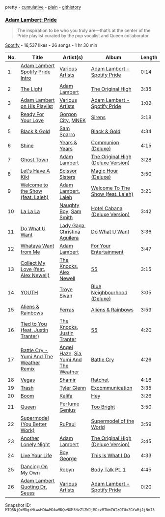 pretty - [cumulative](/playlists/cumulative/37i9dQZF1DX6WKkjNUHy2F.md) - [plain](/playlists/plain/37i9dQZF1DX6WKkjNUHy2F) - [githistory](https://github.githistory.xyz/mackorone/spotify-playlist-archive/blob/main/playlists/plain/37i9dQZF1DX6WKkjNUHy2F)

### [Adam Lambert: Pride](https://open.spotify.com/playlist/37i9dQZF1DX6WKkjNUHy2F)

> The inspiration to be who you truly are—that’s at the center of the Pride playlist curated by the pop vocalist and Queen collaborator.

[Spotify](https://open.spotify.com/user/spotify) - 16,537 likes - 26 songs - 1 hr 30 min

| No. | Title | Artist(s) | Album | Length |
|---|---|---|---|---|
| 1 | [Adam Lambert Spotify Pride Intro](https://open.spotify.com/track/6rDKnKF7B4knjugixe44M0) | [Various Artists](https://open.spotify.com/artist/0LyfQWJT6nXafLPZqxe9Of) | [Adam Lambert \- Spotify Pride](https://open.spotify.com/album/2e0gDFnkpouqkRAovJ1hKD) | 0:14 |
| 2 | [The Light](https://open.spotify.com/track/0O14ArbnhIczAkSh0bIINk) | [Adam Lambert](https://open.spotify.com/artist/6prmLEyn4LfHlD9NnXWlf7) | [The Original High](https://open.spotify.com/album/6hN2y18fg4KVGMaltxfdXZ) | 3:35 |
| 3 | [Adam Lambert on His Playlist](https://open.spotify.com/track/3y9z5hBIbSkWW5A7nbpghC) | [Various Artists](https://open.spotify.com/artist/0LyfQWJT6nXafLPZqxe9Of) | [Adam Lambert \- Spotify Pride](https://open.spotify.com/album/2e0gDFnkpouqkRAovJ1hKD) | 1:02 |
| 4 | [Ready For Your Love](https://open.spotify.com/track/5wGLQvq6JoxYZX7V3ymPS5) | [Gorgon City](https://open.spotify.com/artist/4VNQWV2y1E97Eqo2D5UTjx), [MNEK](https://open.spotify.com/artist/7uMh23xWiuR7zsNkuNcm2G) | [Sirens](https://open.spotify.com/album/7MQaCAAj19jwc9WKNZTcJG) | 3:18 |
| 5 | [Black & Gold](https://open.spotify.com/track/3V45D1XTTyVZFN3liYuik6) | [Sam Sparro](https://open.spotify.com/artist/0H0rBbf7vHXO3qh50Wap7y) | [Black & Gold](https://open.spotify.com/album/7gBzSSKb7j7ilqVNfGrmY7) | 4:34 |
| 6 | [Shine](https://open.spotify.com/track/0SjaL4cjD4PXOY4orbZSMZ) | [Years & Years](https://open.spotify.com/artist/5vBSrE1xujD2FXYRarbAXc) | [Communion \(Deluxe\)](https://open.spotify.com/album/09mWpzpUOSjjvK2iNqEIYn) | 4:15 |
| 7 | [Ghost Town](https://open.spotify.com/track/44aN5xKL3kGHvQ5bXVk6B8) | [Adam Lambert](https://open.spotify.com/artist/6prmLEyn4LfHlD9NnXWlf7) | [The Original High \(Deluxe Version\)](https://open.spotify.com/album/3kaQUt8Mp906u1fI0LDqO6) | 3:28 |
| 8 | [Let's Have A Kiki](https://open.spotify.com/track/154Ada4WZXskIMnsKiy26u) | [Scissor Sisters](https://open.spotify.com/artist/3Y10boYzeuFCJ4Qgp53w6o) | [Magic Hour \(Deluxe\)](https://open.spotify.com/album/2P12s0AcooZGvM6mfgeuw3) | 3:50 |
| 9 | [Welcome to the Show \(feat\. Laleh\)](https://open.spotify.com/track/0EXNZugHTbZ14UB2kALhy9) | [Adam Lambert](https://open.spotify.com/artist/6prmLEyn4LfHlD9NnXWlf7), [Laleh](https://open.spotify.com/artist/62QZPjYQMoo5g56FP9Webq) | [Welcome To The Show \(feat\. Laleh\)](https://open.spotify.com/album/5fHKoTEYBvzE29SDiRcyEE) | 3:21 |
| 10 | [La La La](https://open.spotify.com/track/36pLU2ywVeBKEF0rrKtmCB) | [Naughty Boy](https://open.spotify.com/artist/1bT7m67vi78r2oqvxrP3X5), [Sam Smith](https://open.spotify.com/artist/2wY79sveU1sp5g7SokKOiI) | [Hotel Cabana \(Deluxe Version\)](https://open.spotify.com/album/2SVSPhDBqChBe10hJh5owv) | 3:42 |
| 11 | [Do What U Want](https://open.spotify.com/track/5XKXMWPACPq51OiqzxenZo) | [Lady Gaga](https://open.spotify.com/artist/1HY2Jd0NmPuamShAr6KMms), [Christina Aguilera](https://open.spotify.com/artist/1l7ZsJRRS8wlW3WfJfPfNS) | [Do What U Want](https://open.spotify.com/album/5R9DO1cXTOaw9p7nd2emkm) | 3:36 |
| 12 | [Whataya Want from Me](https://open.spotify.com/track/2rDwdvBma1O1eLzo29p2cr) | [Adam Lambert](https://open.spotify.com/artist/6prmLEyn4LfHlD9NnXWlf7) | [For Your Entertainment](https://open.spotify.com/album/0cUNjl7p6LYZJkKXJWzqP0) | 3:47 |
| 13 | [Collect My Love \(feat\. Alex Newell\)](https://open.spotify.com/track/0vKHq50iizaMQivSaItLf3) | [The Knocks](https://open.spotify.com/artist/2x7EATekOPhFGRx3syMGEC), [Alex Newell](https://open.spotify.com/artist/2vGaSKEDFsVPBgcnGxqlBN) | [55](https://open.spotify.com/album/66eHI59X5UEaLrEqrEDKTx) | 3:15 |
| 14 | [YOUTH](https://open.spotify.com/track/1cOyWWUr3oXJIxY0AjJEx9) | [Troye Sivan](https://open.spotify.com/artist/3WGpXCj9YhhfX11TToZcXP) | [Blue Neighbourhood \(Deluxe\)](https://open.spotify.com/album/5ouTDazE4LF9bVJPx1nlgW) | 3:05 |
| 15 | [Aliens & Rainbows](https://open.spotify.com/track/6xzQ3lDr0xti79cysO1jHb) | [Ferras](https://open.spotify.com/artist/3ZajykUFFll0Xwgal0fQfO) | [Aliens & Rainbows](https://open.spotify.com/album/2fYGqY3ELfZ5goVJJjXIWi) | 3:59 |
| 16 | [Tied to You \(feat\. Justin Tranter\)](https://open.spotify.com/track/07J6tb56U6KWPDsqoiOuIv) | [The Knocks](https://open.spotify.com/artist/2x7EATekOPhFGRx3syMGEC), [Justin Tranter](https://open.spotify.com/artist/3D7L8f9VRhsXHHNPiTBioz) | [55](https://open.spotify.com/album/66eHI59X5UEaLrEqrEDKTx) | 4:20 |
| 17 | [Battle Cry \- Yumi And The Weather Remix](https://open.spotify.com/track/4xVBt22eGoJREVJbJfGyHR) | [Angel Haze](https://open.spotify.com/artist/2cyyGl4qnHZL0o16t0fpJl), [Sia](https://open.spotify.com/artist/5WUlDfRSoLAfcVSX1WnrxN), [Yumi And The Weather](https://open.spotify.com/artist/23HlNyyzzIg06ROx6tBsIS) | [Battle Cry](https://open.spotify.com/album/3xgTEWqlVyMGUC1bhGWCCA) | 4:26 |
| 18 | [Vegas](https://open.spotify.com/track/50GoWpDjtU6nsuQr2rvlbr) | [Shamir](https://open.spotify.com/artist/7JgXEHI1oEiQICAMeCsKTj) | [Ratchet](https://open.spotify.com/album/7wbl4fcf6oTL1BfKrx2pCC) | 4:16 |
| 19 | [Trash](https://open.spotify.com/track/4fTS0P8uM3Tn2WBkU57M7l) | [Tyler Glenn](https://open.spotify.com/artist/5XCujjq919BFXTnjyyDpiE) | [Excommunication](https://open.spotify.com/album/6Wy2fOHFH90riocdTcRtkq) | 3:35 |
| 20 | [Boom](https://open.spotify.com/track/2qy2OVvmim7Vvj5UnMZdij) | [Kalifa](https://open.spotify.com/artist/0e53LR6d2xTKZz9om9ZGyO) | [Hey](https://open.spotify.com/album/3PbX3SwyXvr3f1htBBcmP0) | 3:26 |
| 21 | [Queen](https://open.spotify.com/track/1DfRCC2qpjjzc6l5DmTjkG) | [Perfume Genius](https://open.spotify.com/artist/2ueoLVCXQ948OfhVvAy3Nn) | [Too Bright](https://open.spotify.com/album/571wQuGuOOLTbbyYoujGra) | 3:50 |
| 22 | [Supermodel \(You Better Work\)](https://open.spotify.com/track/36Rpz4MZQhGknLEmTmHr8v) | [RuPaul](https://open.spotify.com/artist/2SdOKxC1sSxEyv8JYERaNe) | [Supermodel of the World](https://open.spotify.com/album/5dZF2rTcU8ZWmfk6NVI0hA) | 3:59 |
| 23 | [Another Lonely Night](https://open.spotify.com/track/7kOJsVkJXvLQPQ9osGWeKd) | [Adam Lambert](https://open.spotify.com/artist/6prmLEyn4LfHlD9NnXWlf7) | [The Original High \(Deluxe Version\)](https://open.spotify.com/album/3kaQUt8Mp906u1fI0LDqO6) | 3:45 |
| 24 | [Live Your Life](https://open.spotify.com/track/5xxXrfRW2n8eqllPtEDbEU) | [Boy George](https://open.spotify.com/artist/2BWfZGPtsjRlRp7JTDqI45) | [This Is What I Do](https://open.spotify.com/album/7fGB7p5gO9DeSLaJTvSrWH) | 4:33 |
| 25 | [Dancing On My Own](https://open.spotify.com/track/3Rc2ajBMInxeNGVkMPC92Y) | [Robyn](https://open.spotify.com/artist/6UE7nl9mha6s8z0wFQFIZ2) | [Body Talk Pt\. 1](https://open.spotify.com/album/4ektWErsV6EIxW0jBWq1Jn) | 4:45 |
| 26 | [Adam Lambert Quoting Dr\. Seuss](https://open.spotify.com/track/5lDq9taZLBt193gxJSoBIr) | [Various Artists](https://open.spotify.com/artist/0LyfQWJT6nXafLPZqxe9Of) | [Adam Lambert \- Spotify Pride](https://open.spotify.com/album/2e0gDFnkpouqkRAovJ1hKD) | 0:20 |

Snapshot ID: `MTQ5NjQxMDgzMiwwMDAwMDAwMDQwNGM3NzZlZWJjMDczMTNmZWIzOTUxZGYwMjJjNmI3`
